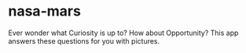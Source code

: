 # nasa-mars
Ever wonder what Curiosity is up to? How about Opportunity? This app answers these questions for you with pictures.
